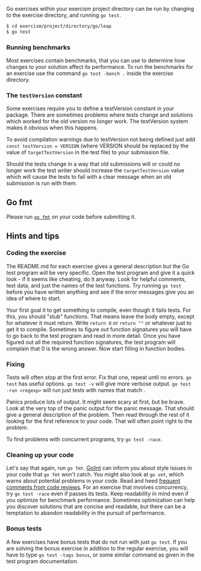 Go exercises within your exercism project directory can be run by changing to the exercise directory, and running `go test`.

```bash
$ cd exercism/project/directory/go/leap
$ go test
```

### Running benchmarks

Most exercises contain benchmarks, that you can use to determine how changes to your solution affect its performance. To run the benchmarks for an exercise use the command `go test -bench .` inside the exercise directory.

### The `testVersion` constant

Some exercises require you to define a testVersion constant in your package.
There are sometimes problems where tests change and solutions which worked for
the old version no longer work. The testVersion system makes it obvious when
this happens.

To avoid compilation warnings due to testVersion not being defined
just add `const testVersion = VERSION` (where VERSION should be replaced by the
value of `targetTestVersion` in the test file) to your submission file.

Should the tests change in a way that old submissions will or could no longer
work the test writer should increase the `targetTestVersion` value which will cause
the tests to fail with a clear message when an old submission is run with them.

## Go fmt

Please run [`go fmt`](http://blog.golang.org/go-fmt-your-code) on your code before submitting it.

## Hints and tips

### Coding the exercise

The README.md for each exercise gives a general description but the Go test program will be very specific.  Open the test program and give it a quick look - if it seems like cheating, do it anyway.  Look for helpful comments, test data, and just the names of the test functions.  Try running `go test` before you have written anything and see if the error messages give you an idea of where to start.

Your first goal it to get something to compile, even though it fails tests.  For this, you should "stub" functions.  That means leave the body empty, except for whatever it must return.  Write `return 0` or `return ""` or whatever just to get it to compile.  Sometimes to figure out function signatures you will have to go back to the test program and read in more detail.  Once you have figured out all the required function signatures, the test program will complain that 0 is the wrong answer.  Now start filling in function bodies.

### Fixing

Tests will often stop at the first error.  Fix that one, repeat until no errors.  `go test` has useful options.  `go test -v` will give more verbose output. `go test -run <regexp>` will run just tests with names that match <regexp>.

Panics produce lots of output.  It might seem scary at first, but be brave.  Look at the very top of the panic output for the panic message.  That should give a general description of the problem.  Then read through the rest of it looking for the first reference to your code.  That will often point right to the problem.

To find problems with concurrent programs, try `go test -race`.

### Cleaning up your code

Let's say that again, run `go fmt`.
[Golint](https://github.com/golang/lint) can inform you about style issues in your code that `go fmt` won't catch.
You might also look at `go vet`, which warns about potential problems in your code.
Read and heed [frequent comments from code reviews](https://code.google.com/p/go-wiki/wiki/CodeReviewComments).
For an exercise that involves concurrency, try `go test -race` even if passes its tests.
Keep readability in mind even if you optimize for benchmark performance.  Sometimes optimization can help you discover solutions that are concise and readable, but there can be a temptation to abandon readability in the pursuit of performance.

### Bonus tests

A few exercises have bonus tests that do not run with just `go test`.  If you are solving the bonus exercise in addition to the regular exercise, you will have to type `go test -tags bonus`, or some similar command as given in the test program documentation.
